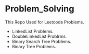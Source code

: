 # Problem_Solving
This Repo Used for Leetcode Problems.

- LinkedList Problems.
- DoubleLinkedList Problrms.
- Binary Search Tree Problems.
- Binary Tree Problems.
